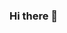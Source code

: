 ### Hi there 👋

<!--
**CMK19/CMK19** is a ✨ _special_ ✨ repository because its `README.md` (this file) appears on your GitHub profile.

Here are some ideas to get you started:

- 🔭 I’m currently working on improving my skills in tech.
- 🌱 I’m currently learning  Data Science and Machine Learning.
- 👯 I’m looking to collaborate on Data Science projects.
- 💬 Ask me about Data Analysis,ML and Python...
- 📫 How to reach me: kilonzo.cm@gmail.com
- 😄 Pronouns:She/her
- ⚡ Fun fact: Why should you take a data scientist with you into the jungle? Answer: They can take care of Python problems.
-->
